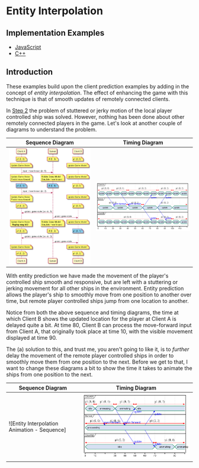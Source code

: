 # Entity Interpolation

## Implementation Examples

* [JavaScript](https://github.com/ProfPorkins/GameTech/tree/master/JavaScript/Multiplayer/Step%203%20-%20Entity%20Interpolation)
* [C++](https://github.com/ProfPorkins/GameTech/tree/master/C%2B%2B/Multiplayer/Step%203%20-%20Entity%20Interpolation)

## Introduction

These examples build upon the client prediction examples by adding in the concept of _entity interpolation_.  The effect of enhancing the game with this technique is that of smooth updates of remotely connected clients.

In [Step 2](https://github.com/ProfPorkins/GameTech/blob/master/doc/Multiplayer/Multiplayer-Step-2.md) the problem of stuttered or jerky motion of the local player controlled ship was solved.  However, nothing has been done about other remotely connected players in the game.  Let's look at another couple of diagrams to understand the problem.

Sequence Diagram | Timing Diagram
-----------------|---------------
![Entity Interpolation - Sequence](https://github.com/ProfPorkins/GameTech/blob/master/doc/Multiplayer/images/Entity%20Interpolation%20Bad%20-%20Sequence.png) |  ![Entity Interpolation - Timing](https://github.com/ProfPorkins/GameTech/blob/master/doc/Multiplayer/images/Entity%20Interpolation%20Bad%20-%20Timing.png)

With entity prediction we have made the movement of the player's controlled ship smooth and responsive, but are left with a stuttering or jerking movement for all other ships in the environment.  Entity prediction allows the player's ship to smoothly move from one position to another over time, but remote player controlled ships jump from one location to another.

Notice from both the above sequence and timing diagrams, the time at which Client B shows the updated location for the player at Client A is delayed quite a bit.  At time 80, Client B can process the move-forward input from Client A, that originally took place at time 10, with the visible movement displayed at time 90.

The (a) solution to this, and trust me, you aren't going to like it, is to _further_ delay the movement of the remote player controlled ships in order to smoothly move them from one position to the next.  Before we get to that, I want to change these diagrams a bit to show the time it takes to animate the ships from one position to the next.

Sequence Diagram | Timing Diagram
-----------------|---------------
![Entity Interpolation Animation - Sequence] |  ![Entity Interpolation Animation - Timing](https://github.com/ProfPorkins/GameTech/blob/master/doc/Multiplayer/images/Entity%20Interpolation%20Animation%20-%20Timing.png)


